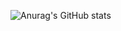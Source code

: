 ![Anurag's GitHub stats](https://github-readme-stats.vercel.app/api?username=zozero94&show_icons=true&theme=dracula)

